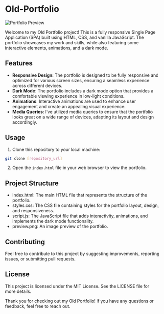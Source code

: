 # Old-Portfolio

![Portfolio Preview](./preview.png)

Welcome to my Old Portfolio project! This is a fully responsive Single Page Application (SPA) built using HTML, CSS, and vanilla JavaScript. The portfolio showcases my work and skills, while also featuring some interactive elements, animations, and a dark mode.

## Features

- **Responsive Design**: The portfolio is designed to be fully responsive and optimized for various screen sizes, ensuring a seamless experience across different devices.
- **Dark Mode**: The portfolio includes a dark mode option that provides a comfortable viewing experience in low-light conditions.
- **Animations**: Interactive animations are used to enhance user engagement and create an appealing visual experience.
- **Media Queries**: I've utilized media queries to ensure that the portfolio looks great on a wide range of devices, adapting its layout and design accordingly.

## Usage

1. Clone this repository to your local machine:

```bash
git clone [repository_url]
```

2. Open the `index.html` file in your web browser to view the portfolio.

## Project Structure
- index.html: The main HTML file that represents the structure of the portfolio.
- styles.css: The CSS file containing styles for the portfolio layout, design, and responsiveness.
- script.js: The JavaScript file that adds interactivity, animations, and implements the dark mode functionality.
- preview.png: An image preview of the portfolio.

## Contributing
Feel free to contribute to this project by suggesting improvements, reporting issues, or submitting pull requests.

## License
This project is licensed under the MIT License. See the LICENSE file for more details.

Thank you for checking out my Old Portfolio! If you have any questions or feedback, feel free to reach out.
